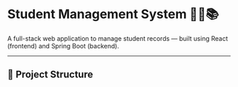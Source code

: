 # Student Management System 🧑‍🎓📚

A full-stack web application to manage student records — built using React (frontend) and Spring Boot (backend).

---

## 🔧 Project Structure

